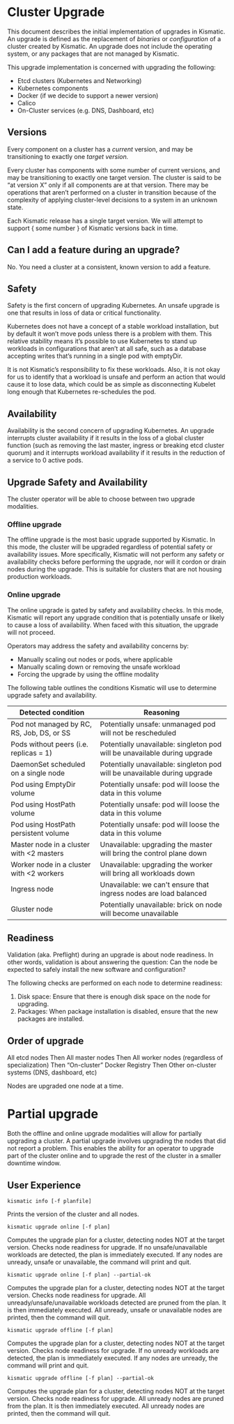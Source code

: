 # Cluster Upgrade

This document describes the initial implementation of upgrades in Kismatic. An upgrade
is defined as the replacement of _binaries_ or _configuration_ of a cluster created by Kismatic. 
An upgrade does not include the operating system, or any packages that are not managed by Kismatic.

This upgrade implementation is concerned with upgrading the following:
* Etcd clusters (Kubernetes and Networking)
* Kubernetes components
* Docker (if we decide to support a newer version)
* Calico
* On-Cluster services (e.g. DNS, Dashboard, etc)

## Versions
Every component on a cluster has a *current* version, and may be transitioning to 
exactly one *target version.*

Every cluster has components with some number of current versions, and may be transitioning 
to exactly one target version. The cluster is said to be “at version X” only 
if all components are at that version. There may be operations that aren’t 
performed on a cluster in transition because of the complexity of applying cluster-level 
decisions to a system in an unknown state.

Each Kismatic release has a single target version. We will attempt to support { some number } 
of Kismatic versions back in time.

## Can I add a feature during an upgrade?
No. You need a cluster at a consistent, known version to add a feature.

## Safety
Safety is the first concern of upgrading Kubernetes. An unsafe upgrade is one that results in 
loss of data or critical functionality.

Kubernetes does not have a concept of a stable workload installation, but by default it won’t 
move pods unless there is a problem with them. This relative stability means it’s possible to 
use Kubernetes to stand up workloads in configurations that aren’t at all safe, 
such as a database accepting writes that’s running in a single pod with emptyDir.

It is not Kismatic’s responsibility to fix these workloads. Also, it is not okay for us to 
identify that a workload is unsafe and perform an action that would cause it to lose data, 
which could be as simple as disconnecting Kubelet long enough that Kubernetes re-schedules the pod.

## Availability
Availability is the second concern of upgrading Kubernetes. An upgrade interrupts 
cluster availability if it results in the loss of a global cluster function 
(such as removing the last master, ingress or breaking etcd cluster quorum) 
and it interrupts workload availability if it results in the reduction of a service to 0 active pods.

## Upgrade Safety and Availability
The cluster operator will be able to choose between two upgrade modalities. 

### Offline upgrade
The offline upgrade is the most basic upgrade supported by Kismatic. In this mode, the cluster
will be upgraded regardless of potential safety or availability issues. More specifically,
Kismatic will not perform any safety or availability checks before performing the upgrade, nor will it
cordon or drain nodes during the upgrade. This is suitable for clusters that are not housing production
workloads.

### Online upgrade
The online upgrade is gated by safety and availability checks. In this mode, Kismatic will report 
any upgrade condition that is potentially unsafe or likely to cause a loss of availability. 
When faced with this situation, the upgrade will not proceed.

Operators may address the safety and availability concerns by:
* Manually scaling out nodes or pods, where applicable
* Manually scaling down or removing the unsafe workload
* Forcing the upgrade by using the offline modality

The following table outlines the conditions Kismatic will use to determine upgrade
safety and availability.

| Detected condition                         | Reasoning                                                                 |
|--------------------------------------------|---------------------------------------------------------------------------|
| Pod not managed by RC, RS,  Job, DS, or SS | Potentially unsafe: unmanaged pod will not be rescheduled                 |
| Pods without peers (i.e. replicas = 1)     | Potentially unavailable: singleton pod will be unavailable during upgrade |
| DaemonSet scheduled on a single node       | Potentially unavailable: singleton pod will be unavailable during upgrade |
| Pod using EmptyDir volume                  | Potentially unsafe: pod will loose the data in this volume                |
| Pod using HostPath volume                  | Potentially unsafe: pod will loose the data in this volume                |
| Pod using HostPath persistent volume       | Potentially unsafe: pod will loose the data in this volume                |
| Master node in a cluster with <2 masters   | Unavailable: upgrading the master will bring the control plane down       |
| Worker node in a cluster with <2 workers   | Unavailable: upgrading the worker will bring all workloads down           |
| Ingress node                               | Unavailable: we can't ensure that ingress nodes are load balanced         |
| Gluster node                               | Potentially unavailable: brick on node will become unavailable            |

## Readiness
Validation (aka. Preflight) during an upgrade is about node readiness. In other words,
validation is about answering the question: Can the node be expected to safely install
the new software and configuration?

The following checks are performed on each node to determine readiness:
1. Disk space: Ensure that there is enough disk space on the node for upgrading.
2. Packages: When package installation is disabled, ensure that the new packages are installed.

## Order of upgrade
All etcd nodes
Then
All master nodes
Then
All worker nodes (regardless of specialization)
Then
“On-cluster” Docker Registry
Then
Other on-cluster systems (DNS, dashboard, etc)

Nodes are upgraded one node at a time.

# Partial upgrade
Both the offline and online upgrade modalities will allow for partially upgrading a cluster.
A partial upgrade involves upgrading the nodes that did not report a problem. This enables 
the ability for an operator to upgrade part of the cluster online and to upgrade the rest of 
the cluster in a smaller downtime window.

## User Experience
```
kismatic info [-f planfile]
```
Prints the version of the cluster and all nodes.

```
kismatic upgrade online [-f plan]
```
Computes the upgrade plan for a cluster, detecting nodes NOT at the target version. 
Checks node readiness for upgrade. If no unsafe/unavailable workloads are detected, 
the plan is immediately executed. If any nodes are unready, unsafe or unavailable, 
the command will print and quit.

```
kismatic upgrade online [-f plan] --partial-ok
```
Computes the upgrade plan for a cluster, detecting nodes NOT at the target version. 
Checks node readiness for upgrade. All unready/unsafe/unavailable workloads detected are pruned 
from the plan. It is then immediately executed. All unready, unsafe or unavailable nodes are printed, 
then the command will quit.

```
kismatic upgrade offline [-f plan]
```
Computes the upgrade plan for a cluster, detecting nodes NOT at the target version. 
Checks node readiness for upgrade. If no unready workloads are detected, the plan is 
immediately executed. If any nodes are unready, the command will print and quit.

```
kismatic upgrade offline [-f plan] --partial-ok
```
Computes the upgrade plan for a cluster, detecting nodes NOT at the target version. 
Checks node readiness for upgrade. All unready nodes are pruned from the plan. 
It is then immediately executed. All unready nodes are printed, then the command will quit.
